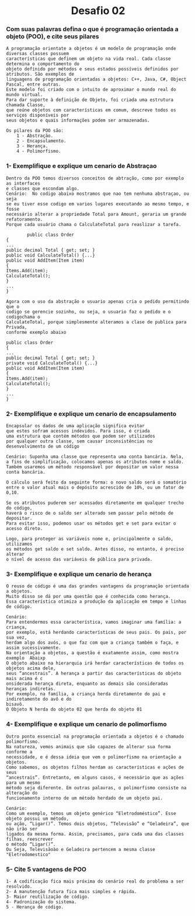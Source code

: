 
<h1 align="center">
Desafio 02
</h1>

### Com suas palavras defina o que é programação orientada a objeto (POO), e cite seus pilares

	A programação orientate a objetos é um modelo de programação onde diversas classes possuem
	características que definem um objeto na vida real. Cada classe determina o comportamento do
	objeto definido por métodos e seus estados possíveis definidos por atributos. São exemplos de
	linguagens de programação orientadas a objetos: C++, Java, C#, Object Pascal, entre outras.
	Este modelo foi criado com o intuito de aproximar o mundo real do mundo virtual.
	Para dar suporte à definição de Objeto, foi criada uma estrutura chamada Classe,
	que reúne objetos com características em comum, descreve todos os serviços disponíveis por
	seus objetos e quais informações podem ser armazenadas.

	Os pilares da POO são:	
		1 - Abstração.
		2 - Encapsulamento.
		3 - Herança.
		4 - Polimorfismo.


### 1- Exemplifique e explique um cenario de Abstraçao
	Dentro da POO temos diversos conceitos de abtração, como por exemplo as interfaces
	e classes que escondam algo.
	Cenário:  No codigo abaixo mostramos que nao tem nenhuma abstraçao, ou seja
	se eu tiver esse codigo em varios lugares executando ao mesmo tempo, e fosse
	necessário alterar a propriedade Total para Amount, geraria um grande refatoramento.
	Porque cada usuário chama o CalculateTotal para reaslizar a tarefa.

			public class Order 
	{
	...
	public decimal Total { get; set; }
	public void CalculateTotal() {...}
	public void AddItem(Item item)
	{
	Items.Add(item);
	CalculateTotal();
	}
	...
	}
	
	Agora com o uso da abstração o usuario apenas cria o pedido permitindo que o
	codigo se gerencie sozinho, ou seja, o usuario faz o pedido e o codigochama o
	CalculateTotal, porque simplesmente alteramos a clase de publica para Privada,
	conforme exemplo abaixo
	
	public class Order
	{
	...
	public decimal Total { get; set; }
	private void CalculateTotal() {...}
	public void AddItem(Item item)
	{
	Items.Add(item);
	CalculateTotal();
	}
	...
	}



### 2- Exemplifique e explique um cenario de encapsulamento
	Encapsular os dados de uma aplicação significa evitar
	que estes sofram acessos indevidos. Para isso, é criada
	uma estrutura que contém métodos que podem ser utilizados
	por qualquer outra classe, sem causar inconsistências no
	desenvolvimento de um código
	
	Cenário: Suponha uma classe que representa uma conta bancária. Nela,
	a fins de simplificação, colocamos apenas os atributos nome e saldo.
	Também usaremos um método responsável por depositar um valor nessa conta bancária.
	
	O cálculo será feito da seguinte forma: o novo saldo será o somatório
	entre o valor atual mais o depósito acrescido de 10%, ou um fator de 0,10.
	
	Se os atributos puderem ser acessados diretamente em qualquer trecho do código,
	haverá o risco de o saldo ser alterado sem passar pelo método de depositar.
	Para evitar isso, podemos usar os métodos get e set para evitar o acesso direto.
	
	Logo, para proteger as variáveis nome e, principalmente o saldo, utilizamos
	os métodos get saldo e set saldo. Antes disso, no entanto, é preciso alterar
	o nível de acesso das variáveis de pública para privada.


### 3- Exemplifique e explique um cenario de herança
	O reuso de código é uma das grandes vantagens da programação orientada a objetos. 
	Muito disso se dá por uma questão que é conhecida como herança.
	Essa característica otimiza a produção da aplicação em tempo e linhas de código.
	
	Cenário:
	Para entendermos essa característica, vamos imaginar uma família: a criança,
	por exemplo, está herdando características de seus pais. Os pais, por sua vez,
	herdam algo dos avós, o que faz com que a criança também o faça, e assim sucessivamente.
	Na orientação a objetos, a questão é exatamente assim, como mostra exemplo  Abaixp
	O objeto abaixo na hierarquia irá herdar características de todos os objetos acima dele,
	seus “ancestrais”. A herança a partir das características do objeto mais acima é c
	onsiderada herança direta, enquanto as demais são consideradas heranças indiretas.
	Por exemplo, na família, a criança herda diretamente do pai e indiretamente do avô e do
	bisavô.
	O Objeto N herda do objeto 02 que herda do objeto 01

### 4- Exemplifique e explique um cenario de polimorfismo
	Outro ponto essencial na programação orientada a objetos é o chamado polimorfismo.
	Na natureza, vemos animais que são capazes de alterar sua forma conforme a
	necessidade, e é dessa ideia que vem o polimorfismo na orientação a objetos.
	Como sabemos, os objetos filhos herdam as características e ações de seus
	“ancestrais”. Entretanto, em alguns casos, é necessário que as ações para um mesmo
	método seja diferente. Em outras palavras, o polimorfismo consiste na alteração do
	funcionamento interno de um método herdado de um objeto pai.
	
	Cenário:
	Como um exemplo, temos um objeto genérico “Eletrodoméstico”. Esse objeto possui um método,
	ou ação, “Ligar()”. Temos dois objetos, “Televisão” e “Geladeira”, que não irão ser
	ligados da mesma forma. Assim, precisamos, para cada uma das classes filhas, reescrever
	o método “Ligar()”.
	Ou Seja, Televisãoào e Geladeira pertencem a mesma classe "Eletrodomestico"
	

### 5- Cite 5 vantagens de POO
	1- A codificação fica mais próxima do cenário real do problema a ser resolvido.
	2- A manutenção futura fica mais simples e rápida.
	3- Maior reutilização de código.
	4- Padronização do sistema.
	5 - Herança de código.
		

